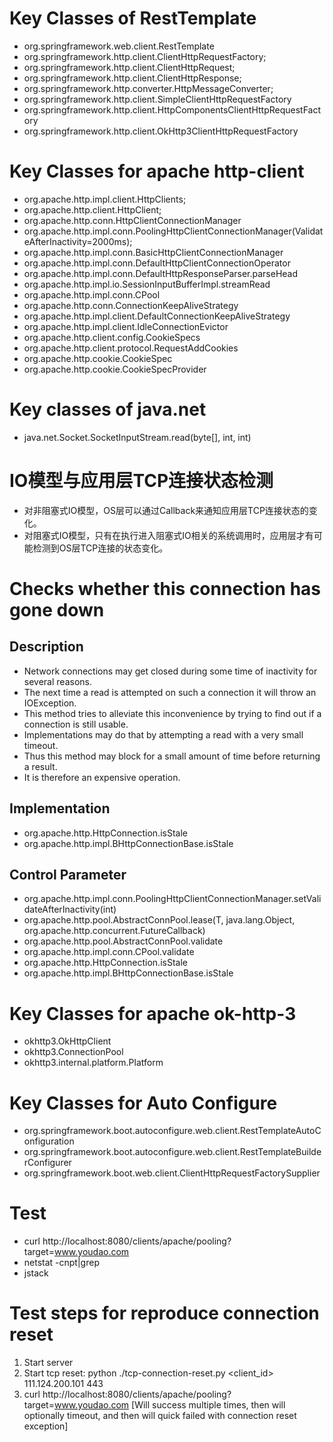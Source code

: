 # Key Classes of RestTemplate
- org.springframework.web.client.RestTemplate
- org.springframework.http.client.ClientHttpRequestFactory;
- org.springframework.http.client.ClientHttpRequest;
- org.springframework.http.client.ClientHttpResponse;
- org.springframework.http.converter.HttpMessageConverter;
- org.springframework.http.client.SimpleClientHttpRequestFactory
- org.springframework.http.client.HttpComponentsClientHttpRequestFactory
- org.springframework.http.client.OkHttp3ClientHttpRequestFactory

# Key Classes for apache http-client
- org.apache.http.impl.client.HttpClients;
- org.apache.http.client.HttpClient;
- org.apache.http.conn.HttpClientConnectionManager
- org.apache.http.impl.conn.PoolingHttpClientConnectionManager(ValidateAfterInactivity=2000ms);
- org.apache.http.impl.conn.BasicHttpClientConnectionManager
- org.apache.http.impl.conn.DefaultHttpClientConnectionOperator
- org.apache.http.impl.conn.DefaultHttpResponseParser.parseHead
- org.apache.http.impl.io.SessionInputBufferImpl.streamRead
- org.apache.http.impl.conn.CPool
- org.apache.http.conn.ConnectionKeepAliveStrategy
- org.apache.http.impl.client.DefaultConnectionKeepAliveStrategy
- org.apache.http.impl.client.IdleConnectionEvictor
- org.apache.http.client.config.CookieSpecs
- org.apache.http.client.protocol.RequestAddCookies
- org.apache.http.cookie.CookieSpec
- org.apache.http.cookie.CookieSpecProvider

# Key classes of java.net
- java.net.Socket.SocketInputStream.read(byte[], int, int)

# IO模型与应用层TCP连接状态检测
- 对非阻塞式IO模型，OS层可以通过Callback来通知应用层TCP连接状态的变化。
- 对阻塞式IO模型，只有在执行进入阻塞式IO相关的系统调用时，应用层才有可能检测到OS层TCP连接的状态变化。

# Checks whether this connection has gone down
## Description
- Network connections may get closed during some time of inactivity for several reasons. 
- The next time a read is attempted on such a connection it will throw an IOException. 
- This method tries to alleviate this inconvenience by trying to find out if a connection is still usable. 
- Implementations may do that by attempting a read with a very small timeout. 
- Thus this method may block for a small amount of time before returning a result. 
- It is therefore an expensive operation.
## Implementation
- org.apache.http.HttpConnection.isStale
- org.apache.http.impl.BHttpConnectionBase.isStale
## Control Parameter
- org.apache.http.impl.conn.PoolingHttpClientConnectionManager.setValidateAfterInactivity(int)
- org.apache.http.pool.AbstractConnPool.lease(T, java.lang.Object, org.apache.http.concurrent.FutureCallback<E>)
- org.apache.http.pool.AbstractConnPool.validate
- org.apache.http.impl.conn.CPool.validate
- org.apache.http.HttpConnection.isStale
- org.apache.http.impl.BHttpConnectionBase.isStale

# Key Classes for apache ok-http-3
- okhttp3.OkHttpClient
- okhttp3.ConnectionPool
- okhttp3.internal.platform.Platform

# Key Classes for Auto Configure
- org.springframework.boot.autoconfigure.web.client.RestTemplateAutoConfiguration
- org.springframework.boot.autoconfigure.web.client.RestTemplateBuilderConfigurer
- org.springframework.boot.web.client.ClientHttpRequestFactorySupplier

# Test
- curl http://localhost:8080/clients/apache/pooling?target=www.youdao.com
- netstat -cnpt|grep <pid>
- jstack <pid>

# Test steps for reproduce connection reset
1. Start server
2. Start tcp reset: python ./tcp-connection-reset.py <client_id> 111.124.200.101 443
3. curl http://localhost:8080/clients/apache/pooling?target=www.youdao.com [Will success multiple times, then will optionally timeout, and then will quick failed with connection reset exception]